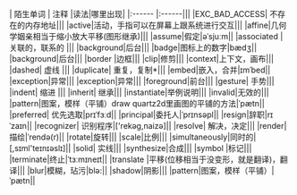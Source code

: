 | 陌生单词 | 注释	   |读法|哪里出现|
|:------ |:------|||
|EXC_BAD_ACCESS| 不存在的内存地址|||
|active|活动，手指可以在屏幕上跟系统进行交互|||
|affine|几何学姻亲相当于缩小放大平移(图形继承)|||
|assume|假定|əˈsjuːm||
|associated | 关联的，联系的 |||
|background|后台|||
|badge|图标上的数字|bædʒ||
|background|后台|||
|border |边框|||
|clip|修剪|||
|context|上下文，画布|||
|dashed| 虚线  |||
|duplicate| 重复，复制*|||
|embed|嵌入，合并|ɪmˈbed||
|exception|异常|||
|exception|异常|||
|foreground|前台|||
|gesture| 手势|||
|indent| 缩进 |||
|inherit| 继承|||
|instantiate|举例说明|||
|invalid|无效的|||
|pattern|图案，模样（平铺）draw quartz2d里画图的平铺的方法|ˈpætn||
|preferred| 优先选取|prɪˈfɜːd||
|principal|委托人|ˈprɪnsəpl||
|resign|辞职|rɪˈzaɪn||
|recognizer|  识别程序|['rekəg,naizə]||
|resolve| 解决，决定|||
|render|描绘|ˈrendə(r)||
|rotate|旋转|||
|scale|比例|||
|simultaneously|同时的|[,sɪml'teɪnɪəslɪ]||
|solid| 实线|||
|synthesize|合成|||
|symbol |标记|||
|terminate|终止|ˈtɜːmɪneɪt||
|translate |平移(位移相当于没变形，就是翻译)，翻译|||
|blur|模糊，玷污|blə:||
|shadow|阴影|||
|pattern|图案，模样（平铺）|ˈpætn||




